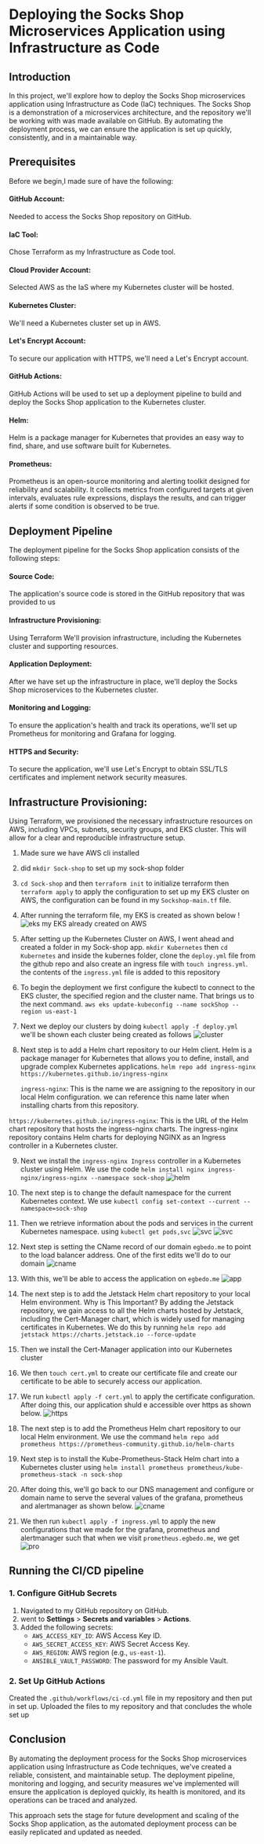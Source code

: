 # Deploying the Socks Shop Microservices Application using Infrastructure as Code
## Introduction
In this project, we'll explore how to deploy the Socks Shop microservices application using Infrastructure as Code (IaC) techniques. The Socks Shop is a demonstration of a microservices architecture, and the repository we'll be working with was made available on GitHub. By automating the deployment process, we can ensure the application is set up quickly, consistently, and in a maintainable way.

## Prerequisites
Before we begin,I made sure of have the following:

#### GitHub Account: 
Needed to access the Socks Shop repository on GitHub.
#### IaC Tool: 
Chose Terraform as my Infrastructure as Code tool.
#### Cloud Provider Account: 
Selected AWS as the IaS  where my Kubernetes cluster will be hosted.
#### Kubernetes Cluster: 
We'll need a Kubernetes cluster set up in AWS.
#### Let's Encrypt Account: 
To secure our application with HTTPS, we'll need a Let's Encrypt account.
#### GitHub Actions: 
GitHub Actions will be used to set up a deployment pipeline to build and deploy the Socks Shop application to the Kubernetes cluster.
#### Helm: 
Helm is a package manager for Kubernetes that provides an easy way to find, share, and use software built for Kubernetes.
#### Prometheus: 
Prometheus is an open-source monitoring and alerting toolkit designed for reliability and scalability. It collects metrics from configured targets at given intervals, evaluates rule expressions, displays the results, and can trigger alerts if some condition is observed to be true.

## Deployment Pipeline
The deployment pipeline for the Socks Shop application consists of the following steps:

#### Source Code: 
The application's source code is stored in the GitHub repository that was provided to us
#### Infrastructure Provisioning: 
Using Terraform We'll provision infrastructure, including the Kubernetes cluster and supporting resources.
#### Application Deployment: 
After we have set up the infrastructure in place, we'll deploy the Socks Shop microservices to the Kubernetes cluster.
#### Monitoring and Logging: 
To ensure the application's health and track its operations, we'll set up Prometheus for monitoring and Grafana for logging.
#### HTTPS and Security:
 To secure the application, we'll use Let's Encrypt to obtain SSL/TLS certificates and implement network security measures.

 ## Infrastructure Provisioning:
 Using Terraform, we provisioned the necessary infrastructure resources on AWS, including VPCs, subnets, security groups, and EKS cluster. This will allow for a clear and reproducible infrastructure setup.

 1. Made sure we have AWS cli installed
 2. did `mkdir Sock-shop` to set up my sock-shop folder
 3. `cd Sock-shop` and then `terraform init` to initialize terraform then `terraform apply` to apply the configuration to set up my EKS cluster on AWS, the configuration can be found in my `Sockshop-main.tf` file. 
 4. After running the terraform file, my EKS is created as shown below 
 !![eks](./Images/eks.PNG) my EKS already created on AWS

 5. After setting up the Kubernetes Cluster on AWS, I went ahead and created a folder in my Sock-shop app. `mkdir Kubernetes` then `cd Kubernetes` and inside the kubernes folder, clone the `deploy.yml` file from the github repo and also create an ingress file with `touch ingress.yml`. the contents of the `ingress.yml` file is added to this repository  

 6. To begin the deployment we first configure the kubectl to connect to the EKS cluster, the specified region and the cluster name. That brings us to the next command.
`aws eks update-kubeconfig --name sockShop --region us-east-1`

7. Next we deploy our clusters by doing `kubectl apply -f deploy.yml ` we'll be shown each cluster being created as follows
![cluster](./Images/Cluster%20applied.PNG)

8. Next step is to add a Helm chart repository to our Helm client. Helm is a package manager for Kubernetes that allows you to define, install, and upgrade complex Kubernetes applications. `helm repo add ingress-nginx https://kubernetes.github.io/ingress-nginx`

   `ingress-nginx`: This is the name we are assigning to the repository in our local Helm configuration. we can reference this name later when installing charts from this repository.

`https://kubernetes.github.io/ingress-nginx`: This is the URL of the Helm chart repository that hosts the ingress-nginx charts. The ingress-nginx repository contains Helm charts for deploying NGINX as an Ingress controller in a Kubernetes cluster.

9. Next we install the `ingress-nginx Ingress` controller in a Kubernetes cluster using Helm. We use the code `helm install nginx ingress-nginx/ingress-nginx --namespace sock-shop`
![helm](./Images/helm.PNG)

10. The next step is to change the default namespace for the current Kubernetes context. We use `kubectl config set-context --current --namespace=sock-shop`

11. Then we retrieve information about the pods and services in the current Kubernetes namespace. using `kubectl get pods,svc`
![svc](./Images/svc1.PNG)
![svc](./Images/svc2.PNG)

12. Next step is setting the CName record of our domain `egbedo.me` to point to the load balancer address. One of the first edits we'll do to our domain
![cname](./Images/cname.PNG)

13. With this, we'll be able to access the application on `egbedo.me` ![app](./Images/homepage.PNG)

14. The next step is to add the Jetstack Helm chart repository to your local Helm environment. Why is This Important?
 By adding the Jetstack repository, we gain access to all the Helm charts hosted by Jetstack, including the Cert-Manager chart, which is widely used for managing certificates in Kubernetes. We do this by running `helm repo add jetstack https://charts.jetstack.io --force-update`  
 15. Then we install the Cert-Manager application into our Kubernetes cluster
 
 16. We then `touch cert.yml` to create our certificate file and create our certificate to be able to securely access our application.

17. We run `kubectl apply -f cert.yml` to apply the certificate configuration. After doing this, our application shuld e accessible over https as shown below. ![https](./Images/hoe%20with%20https.PNG)

18. The next step is to add the Prometheus Helm chart repository to our local Helm environment. We use the command  `helm repo add prometheus https://prometheus-community.github.io/helm-charts`


19. Next step is to install the Kube-Prometheus-Stack Helm chart into a Kubernetes cluster using   `helm install prometheus prometheus/kube-prometheus-stack -n sock-shop`

20. After doing this, we'll go back to our DNS management and configure or domain name to serve the several values of the grafana, prometheus and alertmanager as shown below.
![cname](./Images/cname.PNG)
21. We then run `kubectl apply -f ingress.yml` to apply the new configurations that we made for the grafana, prometheus and alertmanager such that when we visit `prometheus.egbedo.me`, we get ![pro](./Images/prometheus.PNG)

## Running the CI/CD pipeline

### 1. Configure GitHub Secrets

1. Navigated to my GitHub repository on GitHub.
2. went to **Settings** > **Secrets and variables** > **Actions**.
3. Added the following secrets:
   - `AWS_ACCESS_KEY_ID`:  AWS Access Key ID.
   - `AWS_SECRET_ACCESS_KEY`:  AWS Secret Access Key.
   - `AWS_REGION`:  AWS region (e.g., `us-east-1`).
   - `ANSIBLE_VAULT_PASSWORD`: The password for my Ansible Vault.
   

### 2. Set Up GitHub Actions

Created the `.github/workflows/ci-cd.yml` file in my repository and then put in set up. Uploaded the files to my repository and that concludes the whole set up





## Conclusion
By automating the deployment process for the Socks Shop microservices application using Infrastructure as Code techniques, we've created a reliable, consistent, and maintainable setup. The deployment pipeline, monitoring and logging, and security measures we've implemented will ensure the application is deployed quickly, its health is monitored, and its operations can be traced and analyzed.

This approach sets the stage for future development and scaling of the Socks Shop application, as the automated deployment process can be easily replicated and updated as needed.